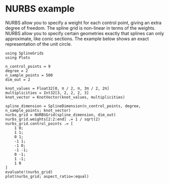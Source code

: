 # NURBS example

NURBS allow you to specify a weight for each control point, giving an extra degree of freedom. The spline grid is non-linear in terms of the weights. NURBS allow you to specify certain geometries exactly that splines can only approximate, like conic sections. The example below shows an exact representation of the unit circle.

```@example tutorial
using SplineGrids
using Plots

n_control_points = 9
degree = 2
n_sample_points = 500
dim_out = 2

knot_values = Float32[0, π / 2, π, 3π / 2, 2π]
multiplicities = Int32[3, 2, 2, 2, 3]
knot_vector = KnotVector(knot_values, multiplicities)

spline_dimension = SplineDimension(n_control_points, degree, n_sample_points; knot_vector)
nurbs_grid = NURBSGrid(spline_dimension, dim_out)
nurbs_grid.weights[2:2:end] .= 1 / sqrt(2)
nurbs_grid.control_points .= [
    1 0;
    1 1;
    0 1;
    -1 1;
    -1 0;
    -1 -1;
    0 -1;
    1 -1;
    1 0
]
evaluate!(nurbs_grid)
plot(nurbs_grid; aspect_ratio=:equal)
```